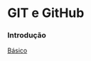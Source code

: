 # GIT e GitHub

### Introdução

[Básico](https://docs.github.com/pt/github/getting-started-with-github)

